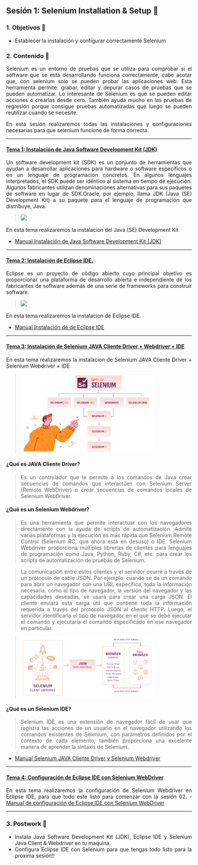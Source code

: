 ## Sesión 1: Selenium Installation & Setup 🤖


<div style="text-align: justify;">

### 1. Objetivos :dart: 

- Establecer la instalación y configurar correctamente Selenium

### 2. Contenido :blue_book:
Selenium es un entorno de pruebas que se utiliza para comprobar si el software que se está desarrollando funciona correctamente, cabe acotar que, con selenium solo se pueden probar las aplicaciones web. Esta herramienta permite: grabar, editar y depurar casos de pruebas que se pueden automatizar. Lo interesante de Selenium es que se pueden editar acciones o crearlas desde cero. También ayuda mucho en las pruebas de regresión porque consigue pruebas automatizadas que luego se pueden reutilizar cuando se necesite. 
  
En esta sesión realizaremos todas las instalaciones y configuraciones necesarias para que selenium funcione de forma correcta. 

---


#### <ins>Tema 1: Instalación de Java Software Development Kit (JDK)</ins>

Un software development kit (SDK) es un conjunto de herramientas que ayudan a desarrollar aplicaciones para hardware o software específicos o en un lenguaje de programación concretos. En algunos lenguajes interpretados, el SDK puede ser idéntico al sistema en tiempo de ejecución. Algunos fabricantes utilizan denominaciones alternativas para sus paquetes de software en lugar de SDK.Oracle, por ejemplo, llama JDK (Java (SE) Development Kit) a su paquete para el lenguaje de programación que distribuye, Java.
  ><img src="./JDK" width="360">    
En esta tema realizaremos la instalacion del Java (SE) Development Kit
  - [Manual Instalación de Java Software Development Kit (JDK)](./Ejemplo-01)

---



#### <ins>Tema 2: Instalación de Eclipse IDE. </ins>
  
Eclipse es un proyecto de código abierto cuyo principal objetivo es proporcionar una plataforma de desarrollo abierta e independiente de los fabricantes de software además de una serie de frameworks para construir software.
   ><img src="./eclipse" width="360">     
En esta tema realizaremos la instalacion de Eclipse IDE.
   - [Manual Instalación de de Eclipse IDE](./Ejemplo-02)
  
---



#### <ins>Tema 3: Instalación de Selenium JAVA Cliente Driver + Webdriver + IDE</ins>

En esta tema realizaremos la instalacion de Selenium JAVA Cliente Driver + Selenium Webdriver + IDE
  ><img src="./arquitectura_selenium.png" width="360">  

#### ¿Qué es JAVA Cliente Driver?
  > Es un controlador que le permite a los comandos de Java crear secuencias de comandos que interactúen con Selenium Server (Remote WebDriver) o crear secuencias de comandos locales de Selenium WebDriver.
#### ¿Qué es un Selenium Webdriver?
  > Es una herramienta que permite interactuar con los navegadores directamente con la ayuda de scripts de automatización. Admite varias plataformas y la ejecución es más rápida que Selenium Remote Control (Selenium RC, que ahora está en desuso) o IDE. Selenium Webdriver proporciona múltiples librerías de clientes para lenguajes de programación como Java, Python, Ruby, C#, etc. para crear los scripts de automatización de pruebas de Selenium. 
  
  > La comunicación entre estos clientes y el servidor ocurre a través de un protocolo de cable JSON. Por ejemplo: cuando se da un comando para abrir un navegador con una URL específica, toda la información necesaria, como el tipo de navegador, la versión del navegador y las capacidades deseadas, se usará para crear una carga JSON. El cliente enviará esta carga útil que contiene toda la información requerida a través del protocolo JSON al cliente HTTP. Luego, el servidor identificaría el tipo de navegador en el que se debe ejecutar el comando y ejecutaría el comando especificado en ese navegador en particular.
  
  ><img src="./arquitectura_selenium_webdriver.png" width="360">  
 
  #### ¿Qué es un Selenium IDE?
  > Selenium IDE es una extensión de navegador fácil de usar que registra las acciones de un usuario en el navegador utilizando los comandos existentes de Selenium, con parámetros definidos por el contexto de cada elemento, también proporciona una excelente manera de aprender la sintaxis de Selenium. 
  
  - [Manual Selenium JAVA Cliente Driver y Selenium Webdriver](./Ejemplo-03)

---



#### <ins>Tema 4: Configuración de Eclipse IDE con Selenium WebDriver</ins>

En esta tema realizaremos la configuración de Selenium Webdriver en Eclipse IDE, para que todo este listo para comenzar con la sesión 02.
    - [Manual de configuración de Eclipse IDE con Selenium WebDriver](./Ejemplo-04)

---

### 3. Postwork :memo:

- Instala Java Software Development Kit (JDK), Eclipse IDE y Selenium Java Client & Webdriver en tu maquina.
- Configura Eclipse IDE con Selenium para que tengas todo listo para la proxima sesión!!

<br/>


</div>

